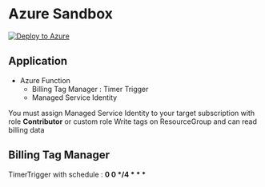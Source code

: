 # Azure Sandbox

[![Deploy to Azure](https://azuredeploy.net/deploybutton.svg)](https://azuredeploy.net/?repository=https://github.com/wilfriedwoivre/azure-billing-tag-generator/tree/master/deployments)

## Application

* Azure Function
  * Billing Tag Manager : Timer Trigger
  * Managed Service Identity

You must assign Managed Service Identity to your target subscription with role **Contributor** or custom role Write tags on ResourceGroup and can read billing data


## Billing Tag Manager

TimerTrigger with schedule : __0 0 */4 * * *__
